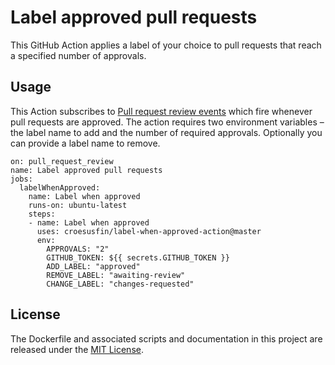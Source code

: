 # Label approved pull requests

This GitHub Action applies a label of your choice to pull requests that reach a specified number of approvals.

## Usage

This Action subscribes to [Pull request review events](https://developer.github.com/v3/activity/events/types/#pullrequestreviewevent) which fire whenever pull requests are approved. The action requires two environment variables – the label name to add and the number of required approvals. Optionally you can provide a label name to remove.

```workflow
on: pull_request_review
name: Label approved pull requests
jobs:
  labelWhenApproved:
    name: Label when approved
    runs-on: ubuntu-latest
    steps:
    - name: Label when approved
      uses: croesusfin/label-when-approved-action@master
      env:
        APPROVALS: "2"
        GITHUB_TOKEN: ${{ secrets.GITHUB_TOKEN }}
        ADD_LABEL: "approved"
        REMOVE_LABEL: "awaiting-review"
        CHANGE_LABEL: "changes-requested"
```

## License

The Dockerfile and associated scripts and documentation in this project are released under the [MIT License](LICENSE).
